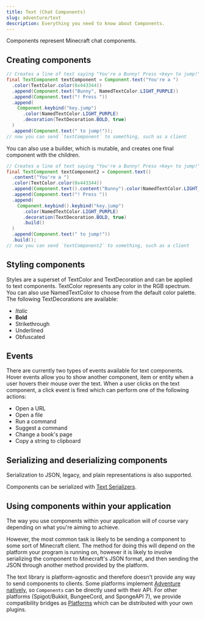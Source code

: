 ```yaml
---
title: Text (Chat Components)
slug: adventure/text
description: Everything you need to know about Components.
---
```


Components represent Minecraft chat components.

## Creating components

```java
// Creates a line of text saying "You're a Bunny! Press <key> to jump!", with some coloring and styling.
final TextComponent textComponent = Component.text("You're a ")
  .color(TextColor.color(0x443344))
  .append(Component.text("Bunny", NamedTextColor.LIGHT_PURPLE))
  .append(Component.text("! Press "))
  .append(
    Component.keybind("key.jump")
      .color(NamedTextColor.LIGHT_PURPLE)
      .decoration(TextDecoration.BOLD, true)
  )
  .append(Component.text(" to jump!"));
// now you can send `textComponent` to something, such as a client
```

You can also use a builder, which is mutable, and creates one final
component with the children.

```java
// Creates a line of text saying "You're a Bunny! Press <key> to jump!", with some coloring and styling.
final TextComponent textComponent2 = Component.text()
  .content("You're a ")
  .color(TextColor.color(0x443344))
  .append(Component.text().content("Bunny").color(NamedTextColor.LIGHT_PURPLE))
  .append(Component.text("! Press "))
  .append(
    Component.keybind().keybind("key.jump")
      .color(NamedTextColor.LIGHT_PURPLE)
      .decoration(TextDecoration.BOLD, true)
      .build()
  )
  .append(Component.text(" to jump!"))
  .build();
// now you can send `textComponent2` to something, such as a client
```

## Styling components

Styles are a superset of TextColor and TextDecoration and can be applied to text components.
TextColor represents any color in the RGB spectrum.
You can also use NamedTextColor to choose from the default color palette.
The following TextDecorations are available:

* *Italic*
* **Bold**
* Strikethrough
* Underlined
* Obfuscated

## Events

There are currently two types of events available for text components.
Hover events allow you to show another component, item or entity when a user hovers their mouse over the text.
When a user clicks on the text component, a click event is fired which can perform one of the following actions:

* Open a URL
* Open a file
* Run a command
* Suggest a command
* Change a book's page
* Copy a string to clipboard

## Serializing and deserializing components

Serialization to JSON, legacy, and plain representations is also
supported.

Components can be serialized with [Text Serializers](/adventure/serializer).

## Using components within your application

The way you use components within your application will of course vary
depending on what you're aiming to achieve.

However, the most common task is likely to be sending a component to
some sort of Minecraft client. The method for doing this will depend on
the platform your program is running on, however it is likely to involve
serializing the component to Minecraft's JSON format, and then sending
the JSON through another method provided by the platform.

The text library is platform-agnostic and therefore doesn't provide any
way to send components to clients. Some platforms implement [Adventure natively](/adventure/platform/native), so `Components`
can be directly used with their API. For other platforms (Spigot/Bukkit, BungeeCord, and SpongeAPI 7),
we provide compatibility bridges as [Platforms](/adventure/platform) which can be distributed with your own plugins.
